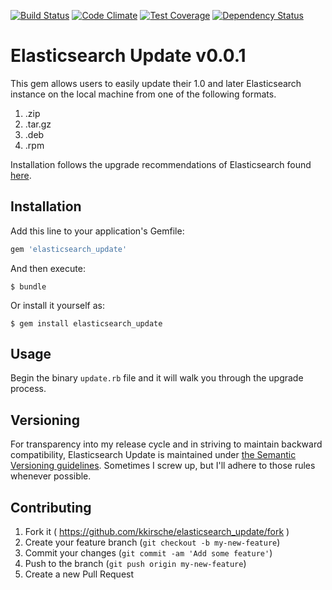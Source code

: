 [![Build Status](https://travis-ci.org/kkirsche/elasticsearch_update.svg?branch=master)](https://travis-ci.org/kkirsche/elasticsearch_update) [![Code Climate](https://codeclimate.com/github/kkirsche/elasticsearch_update/badges/gpa.svg)](https://codeclimate.com/github/kkirsche/elasticsearch_update) [![Test Coverage](https://codeclimate.com/github/kkirsche/elasticsearch_update/badges/coverage.svg)](https://codeclimate.com/github/kkirsche/elasticsearch_update) [![Dependency Status](https://gemnasium.com/kkirsche/elasticsearch_update.svg)](https://gemnasium.com/kkirsche/elasticsearch_update)
# Elasticsearch Update v0.0.1

This gem allows users to easily update their 1.0 and later Elasticsearch instance on the local machine from one of the following formats.

1. .zip
2. .tar.gz
3. .deb
4. .rpm

Installation follows the upgrade recommendations of Elasticsearch found [here](http://www.elasticsearch.org/guide/en/elasticsearch/reference/current/setup-upgrade.html).

## Installation

Add this line to your application's Gemfile:

```ruby
gem 'elasticsearch_update'
```

And then execute:

    $ bundle

Or install it yourself as:

    $ gem install elasticsearch_update

## Usage

Begin the binary `update.rb` file and it will walk you through the upgrade process.

## Versioning

For transparency into my release cycle and in striving to maintain backward compatibility, Elasticsearch Update is maintained under [the Semantic Versioning guidelines](http://semver.org/). Sometimes I screw up, but I'll adhere to those rules whenever possible.

## Contributing

1. Fork it ( https://github.com/kkirsche/elasticsearch_update/fork )
2. Create your feature branch (`git checkout -b my-new-feature`)
3. Commit your changes (`git commit -am 'Add some feature'`)
4. Push to the branch (`git push origin my-new-feature`)
5. Create a new Pull Request
